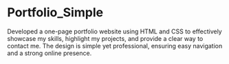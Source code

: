 # Portfolio_Simple
Developed a one-page portfolio website using HTML and CSS to effectively showcase my skills, highlight my projects, and provide a clear way to contact me. The design is simple yet professional, ensuring easy navigation and a strong online presence.
